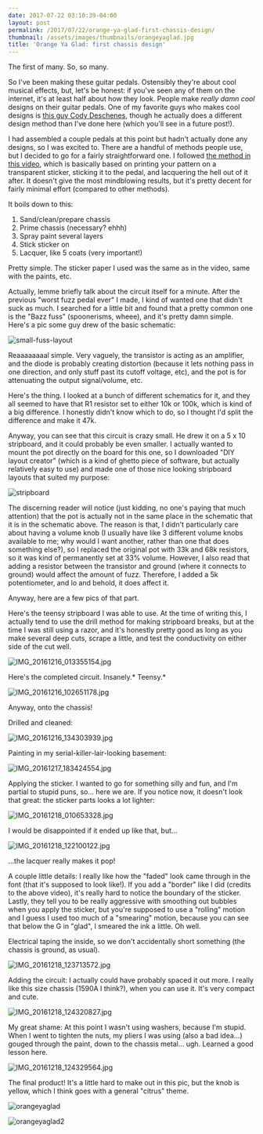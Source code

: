 ```yaml
---
date: 2017-07-22 03:10:39-04:00
layout: post
permalink: /2017/07/22/orange-ya-glad-first-chassis-design/
thumbnail: /assets/images/thumbnails/orangeyaglad.jpg
title: 'Orange Ya Glad: first chassis design'
---
```


The first of many. So, so many.

So I've been making these guitar pedals. Ostensibly they're about cool musical effects, but, let's be honest: if you've seen any of them on the internet, it's at least half about how they look. People make *really damn cool* designs on their guitar pedals. One of my favorite guys who makes cool designs is [this guy Cody Deschenes](http://music.codydeschenes.com/), though he actually does a different design method than I've done here (which you'll see in a future post!).

I had assembled a couple pedals at this point but hadn't actually done any designs, so I was excited to. There are a handful of methods people use, but I decided to go for a fairly straightforward one. I followed [the method in this video](https://www.youtube.com/watch?v=xkvizYfDkxw), which is basically based on printing your pattern on a transparent sticker, sticking it to the pedal, and lacquering the hell out of it after. It doesn't give the most mindblowing results, but it's pretty decent for fairly minimal effort (compared to other methods).

It boils down to this:

1. Sand/clean/prepare chassis
2. Prime chassis (necessary? ehhh)
3. Spray paint several layers
4. Stick sticker on
5. Lacquer, like 5 coats (very important!)

Pretty simple. The sticker paper I used was the same as in the video, same with the paints, etc.

Actually, lemme briefly talk about the circuit itself for a minute. After the previous "worst fuzz pedal ever" I made, I kind of wanted one that didn't suck as much. I searched for a little bit and found that a pretty common one is the "Bazz fuss" (spoonerisms, wheee), and it's pretty damn simple. Here's a pic some guy drew of the basic schematic:

![small-fuss-layout](/assets/images/small-fuss-layout.jpg)

Reaaaaaaaal simple. Very vaguely, the transistor is acting as an amplifier, and the diode is probably creating distortion (because it lets nothing pass in one direction, and only stuff past its cutoff voltage, etc), and the pot is for attenuating the output signal/volume, etc.

Here's the thing. I looked at a bunch of different schematics for it, and they all seemed to have that R1 resistor set to either 10k or 100k, which is kind of a big difference. I honestly didn't know which to do, so I thought I'd split the difference and make it 47k.

Anyway, you can see that this circuit is crazy small. He drew it on a 5 x 10 stripboard, and it could probably be even smaller. I actually wanted to mount the pot directly on the board for this one, so I downloaded "DIY layout creator" (which is a kind of ghetto piece of software, but actually relatively easy to use) and made one of those nice looking stripboard layouts that suited my purpose:

![stripboard](/assets/images/stripboard.jpg)

The discerning reader will notice (just kidding, no one's paying that much attention) that the pot is actually not in the same place in the schematic that it is in the schematic above. The reason is that, I didn't particularly care about having a volume knob (I usually have like 3 different volume knobs available to me; why would I want another, rather than one that does something else?), so I replaced the original pot with 33k and 68k resistors, so it was kind of permanently set at 33% volume. However, I also read that adding a resistor between the transistor and ground (where it connects to ground) would affect the amount of fuzz. Therefore, I added a 5k potentiometer, and lo and behold, it does affect it.

Anyway, here are a few pics of that part.

Here's the teensy stripboard I was able to use. At the time of writing this, I actually tend to use the drill method for making stripboard breaks, but at the time I was still using a razor, and it's honestly pretty good as long as you make several deep cuts, scrape a little, and test the conductivity on either side of the cut well.

![IMG_20161216_013355154.jpg](/assets/images/img_20161216_013355154.jpg)

Here's the completed circuit. Insanely.* Teensy.*

![IMG_20161216_102651178.jpg](/assets/images/img_20161216_102651178.jpg?w=504)

Anyway, onto the chassis!

Drilled and cleaned:

![IMG_20161216_134303939.jpg](/assets/images/img_20161216_134303939.jpg)

Painting in my serial-killer-lair-looking basement:

![IMG_20161217_183424554.jpg](/assets/images/img_20161217_183424554.jpg)

Applying the sticker. I wanted to go for something silly and fun, and I'm partial to stupid puns, so... here we are. If you notice now, it doesn't look that great: the sticker parts looks a lot lighter:

![IMG_20161218_010653328.jpg](/assets/images/img_20161218_010653328.jpg)

I would be disappointed if it ended up like that, but...

![IMG_20161218_122100122.jpg](/assets/images/img_20161218_122100122.jpg)

...the lacquer really makes it pop!

A couple little details: I really like how the "faded" look came through in the font (that it's supposed to look like!). If you add a "border" like I did (credits to the above video), it's really hard to notice the boundary of the sticker. Lastly, they tell you to be really aggressive with smoothing out bubbles when you apply the sticker, but you're supposed to use a "rolling" motion and I guess I used too much of a "smearing" motion, because you can see that below the G in "glad", I smeared the ink a little. Oh well.

Electrical taping the inside, so we don't accidentally short something (the chassis is ground, as usual).

![IMG_20161218_123713572.jpg](/assets/images/img_20161218_123713572.jpg)

Adding the circuit: I actually could have probably spaced it out more. I really like this size chassis (1590A I think?), when you can use it. It's very compact and cute.

![IMG_20161218_124320827.jpg](/assets/images/img_20161218_124320827.jpg)

My great shame: At this point I wasn't using washers, because I'm stupid. When I went to tighten the nuts, my pliers I was using (also a bad idea...) gouged through the paint, down to the chassis metal... ugh. Learned a good lesson here.

![IMG_20161218_124329564.jpg](/assets/images/img_20161218_124329564.jpg)

The final product! It's a little hard to make out in this pic, but the knob is yellow, which I think goes with a general "citrus" theme.

![orangeyaglad](/assets/images/orangeyaglad.jpg)

![orangeyaglad2](/assets/images/orangeyaglad2.jpg)
